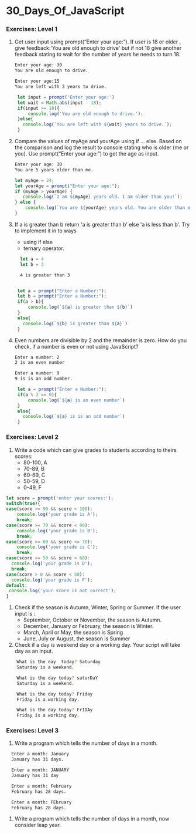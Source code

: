 # 30_Days_Of_JavaScript


### Exercises: Level 1

1. Get user input using prompt(“Enter your age:”). If user is 18 or older , give feedback:'You are old enough to drive' but if not 18 give another feedback stating to  wait for the number of years he needs to turn 18.

   ```sh
   Enter your age: 30
   You are old enough to drive.

   Enter your age:15
   You are left with 3 years to drive.
   ```
   
   ```js
    let input = prompt('Enter your age:')
    let wait = Math.abs(input - 18);
    if(input >= 18){
        console.log('You are old enough to drive.');
    }else{
      console.log(`You are left with ${wait} years to drive.`);
    }
   ```

1. Compare the values of myAge and yourAge using if … else. Based on the comparison and log the result to console stating who is older (me or you). Use prompt(“Enter your age:”) to get the age as input.

   ```sh
   Enter your age: 30
   You are 5 years older than me.
   ```
   ```js
   let myAge = 24;
   let yourAge = prompt("Enter your age:");
   if (myAge > yourAge) {
      console.log(`I am ${myAge} years old. I am older than you!`);
   } else {
       console.log(`You are ${yourAge} years old. You are older than me!`);
   }
   ```

1. If a is greater than b return 'a is greater than b' else 'a is less than b'. Try to implement it in to ways

    - using if else
    - ternary operator.

    ```js
      let a = 4
      let b = 3
    ```

    ```sh
      4 is greater than 3
    ```

   ```js
   
    let a = prompt("Enter a Number:");
    let b = prompt("Enter a Number:");
    if(a > b){
        console.log(`${a} is greater than ${b}`)
    }
    else{
      console.log(`${b} is greater than ${a}`)
    }

   ```
1. Even numbers are divisible by 2 and the remainder is zero. How do you check, if a number is even or not using JavaScript?

    ```sh
    Enter a number: 2
    2 is an even number

    Enter a number: 9
    9 is is an odd number.
    ```
    
    ```js
     let a = prompt("Enter a Number:");
     if(a % 2 == 0){
         console.log(`${a} is an even number`)
     }
     else{
       console.log(`${a} is is an odd number`)
     }
    ```

### Exercises: Level 2

1. Write a code which  can give grades to students according to theirs scores:
   - 80-100, A
   - 70-89, B
   - 60-69, C
   - 50-59, D
   - 0-49, F

  ```js
let score = prompt('enter your scores:');
switch(true){
  case(score >= 90 && score < 100):
      console.log('your grade is A');
      break;
  case(score >= 70 && score < 90):
      console.log('your grade is B');
      break;
  case(score >= 60 && score <= 70):
      console.log('your grade is C');
      break;
  case(score >= 50 && score < 60):
    console.log('your grade is D');
    break;
  case(score > 0 && score < 50):
    console.log('your grade is F');
  default:
   console.log('your score is not correct');
}

  ```
1. Check if the season is Autumn, Winter, Spring or Summer.
   If the user input is :
   - September, October or November, the season is Autumn.
   - December, January or February, the season is Winter.
   - March, April or May, the season is Spring
   - June, July or August, the season is Summer
1. Check if a day is weekend day or a working day. Your script will take day as an input.

```sh
    What is the day  today? Saturday
    Saturday is a weekend.

    What is the day today? saturDaY
    Saturday is a weekend.

    What is the day today? Friday
    Friday is a working day.

    What is the day today? FrIDAy
    Friday is a working day.
  ```

### Exercises: Level 3

1. Write a program which tells the number of days in a month.

  ```sh
    Enter a month: January
    January has 31 days.

    Enter a month: JANUARY
    January has 31 day

    Enter a month: February
    February has 28 days.

    Enter a month: FEbruary
    February has 28 days.
  ```

1. Write a program which tells the number of days in a month, now consider leap year.

